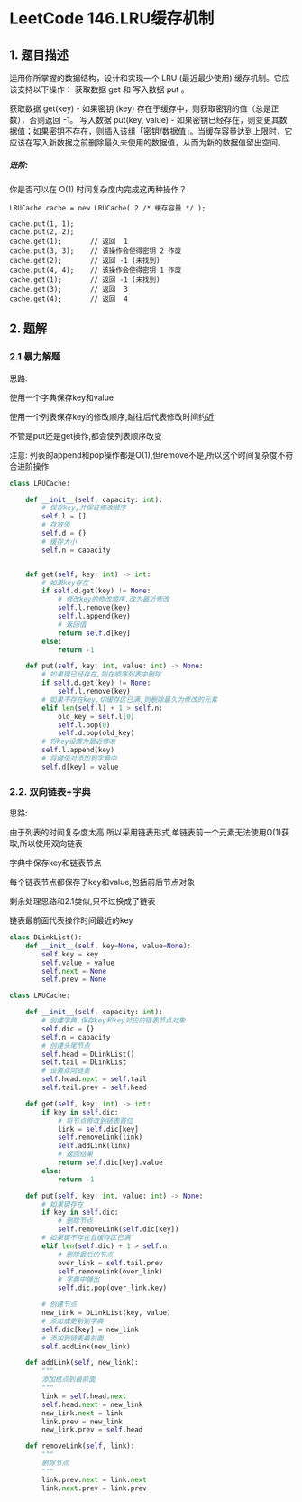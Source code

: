# LeetCode 146.LRU缓存机制

## 1. 题目描述

运用你所掌握的数据结构，设计和实现一个  LRU (最近最少使用) 缓存机制。它应该支持以下操作： 获取数据 get 和 写入数据 put 。

获取数据 get(key) - 如果密钥 (key) 存在于缓存中，则获取密钥的值（总是正数），否则返回 -1。
写入数据 put(key, value) - 如果密钥已经存在，则变更其数据值；如果密钥不存在，则插入该组「密钥/数据值」。当缓存容量达到上限时，它应该在写入新数据之前删除最久未使用的数据值，从而为新的数据值留出空间。

##### 进阶:

你是否可以在 O(1) 时间复杂度内完成这两种操作？

```
LRUCache cache = new LRUCache( 2 /* 缓存容量 */ );

cache.put(1, 1);
cache.put(2, 2);
cache.get(1);       // 返回  1
cache.put(3, 3);    // 该操作会使得密钥 2 作废
cache.get(2);       // 返回 -1 (未找到)
cache.put(4, 4);    // 该操作会使得密钥 1 作废
cache.get(1);       // 返回 -1 (未找到)
cache.get(3);       // 返回  3
cache.get(4);       // 返回  4
```

## 2. 题解

### 2.1 暴力解题

思路: 

使用一个字典保存key和value

使用一个列表保存key的修改顺序,越往后代表修改时间约近

不管是put还是get操作,都会使列表顺序改变

注意: 列表的append和pop操作都是O(1),但remove不是,所以这个时间复杂度不符合进阶操作

```python
class LRUCache:

    def __init__(self, capacity: int):
        # 保存key,并保证修改顺序
        self.l = []
        # 存放值
        self.d = {}
        # 缓存大小
        self.n = capacity


    def get(self, key: int) -> int:
        # 如果key存在
        if self.d.get(key) != None:
            # 修改key的修改顺序,改为最近修改
            self.l.remove(key)
            self.l.append(key)
            # 返回值
            return self.d[key]
        else:
            return -1

    def put(self, key: int, value: int) -> None:
        # 如果键已经存在,则在顺序列表中删除
        if self.d.get(key) != None:
            self.l.remove(key)
        # 如果不存在key,切缓存区已满,则删除最久为修改的元素
        elif len(self.l) + 1 > self.n:
            old_key = self.l[0]
            self.l.pop(0)
            self.d.pop(old_key)
       	# 将key设置为最近修改
        self.l.append(key)
        # 将键值对添加到字典中
        self.d[key] = value
```

### 2.2. 双向链表+字典

思路:

由于列表的时间复杂度太高,所以采用链表形式,单链表前一个元素无法使用O(1)获取,所以使用双向链表

字典中保存key和链表节点

每个链表节点都保存了key和value,包括前后节点对象

剩余处理思路和2.1类似,只不过换成了链表

链表最前面代表操作时间最近的key

```python
class DLinkList():
    def __init__(self, key=None, value=None):
        self.key = key
        self.value = value
        self.next = None
        self.prev = None

class LRUCache:

    def __init__(self, capacity: int):
        # 创建字典,保存key和key对应的链表节点对象
        self.dic = {}
        self.n = capacity
        # 创建头尾节点
        self.head = DLinkList()
        self.tail = DLinkList
        # 设置双向链表
        self.head.next = self.tail
        self.tail.prev = self.head

    def get(self, key: int) -> int:
        if key in self.dic:
            # 将节点修改到链表首位
            link = self.dic[key]
            self.removeLink(link)
            self.addLink(link)
            # 返回结果
            return self.dic[key].value
        else:
            return -1

    def put(self, key: int, value: int) -> None:
        # 如果键存在
        if key in self.dic:
            # 删除节点
            self.removeLink(self.dic[key])
        # 如果键不存在且缓存区已满
        elif len(self.dic) + 1 > self.n:
            # 删除最后的节点
            over_link = self.tail.prev
            self.removeLink(over_link)
            # 字典中弹出
            self.dic.pop(over_link.key)

        # 创建节点
        new_link = DLinkList(key, value)
        # 添加或更新到字典
        self.dic[key] = new_link
        # 添加到链表最前面
        self.addLink(new_link)

    def addLink(self, new_link):
        """
        添加结点到最前面
        """
        link = self.head.next
        self.head.next = new_link
        new_link.next = link
        link.prev = new_link
        new_link.prev = self.head

    def removeLink(self, link):
        """
        删除节点
        """
        link.prev.next = link.next
        link.next.prev = link.prev
```

